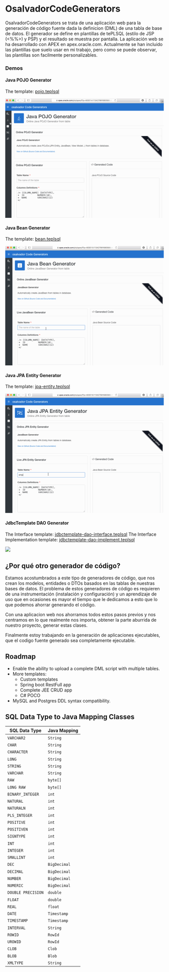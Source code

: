 # OsalvadorCodeGenerators


OsalvadorCodeGenerators se trata de una aplicación web para la generación de código fuente dada la definicion (DML) de una tabla de base de datos. El generador se define en plantillas de tePLSQL (estilo de JSP (<%%>) y PSP) y el resultado se muestra por pantalla. La aplicación web se ha desarrollado con APEX en apex.oracle.com. Actualmente se han incluido las plantillas que suelo usar en mi trabajo, pero como se puede observar, las plantillas son facilmente personalizables. 


### Demos

#### Java POJO Generator

The template: [pojo.teplsql](./pojo.teplsql)

![](./images/javaPOJOGenerator.gif)

#### Java Bean Generator

The template: [bean.teplsql](./bean.teplsql)

![](./images/javaBeanGenerator.gif)

#### Java JPA Entity Generator

The template: [jpa-entity.teplsql](./jpa-entity.teplsql)

![](./images/javaJPAEntityGenerator.gif)

#### JdbcTemplate DAO Generator

The Interface template: [jdbctemplate-dao-interface.teplsql](./jdbctemplate/jdbctemplate-dao-interface.teplsql)
The Interface Implementation template: [jdbctemplate-dao-implement.teplsql](./jdbctemplate/jdbctemplate-dao-implement.teplsql)

![](./images/JDBCTemplateGenerator.gif)

## ¿Por qué otro generador de código?

Estamos acostumbrados a este tipo de generadores de código, que nos crean los modelos, entidades o DTOs basados en las tablas de nuestras bases de datos. El problema de estos generadores de código es requieren de una instrumentación (instalación y configuración) y un aprendizaje de uso que en ocasiones es mayor el tiempo que le dedicamos a esto que lo que podemos ahorrar generando el código. 

Con una aplicacion web nos ahorramos todos estos pasos previos y nos centramos en lo que realmente nos importa, obtener la parte aburrida de nuestro proyecto, generar estas clases. 

Finalmente estoy trabajando en la generación de aplicaciones ejecutables, que el codigo fuente generado sea completamente ejecutable. 


## Roadmap

- Enable the ability to upload a complete DML script with multiple tables.
- More templates:
	- Custom templates
	- Spring boot RestFull app
	- Complete JEE CRUD app
	- C# POCO
- MySQL and Postgres DDL syntax compatibility. 

## SQL Data Type to Java Mapping Classes

| SQL Data Type | Java Mapping | 
| ------------- | ------------ | 
| `VARCHAR2`          | `String`
| `CHAR`              | `String`
| `CHARACTER`         | `String`
| `LONG`              | `String`
| `STRING`            | `String`
| `VARCHAR`           | `String`
| `RAW`               | `byte[]`
| `LONG RAW`          | `byte[]`
| `BINARY_INTEGER`    | `int`
| `NATURAL`           | `int`
| `NATURALN`          | `int`
| `PLS_INTEGER`       | `int`
| `POSITIVE`          | `int`
| `POSITIVEN`         | `int`
| `SIGNTYPE`          | `int`
| `INT`               | `int`
| `INTEGER`           | `int`
| `SMALLINT`          | `int`
| `DEC`               | `BigDecimal`
| `DECIMAL`           | `BigDecimal`
| `NUMBER`            | `BigDecimal`
| `NUMERIC`           | `BigDecimal`
| `DOUBLE PRECISION`  | `double`
| `FLOAT`             | `double`
| `REAL`              | `float`
| `DATE`              | `Timestamp`
| `TIMESTAMP` 		 | `Timestamp`
| `INTERVAL` 		 | `String`
| `ROWID`            | `RowId`
| `UROWID`           | `RowId`
| `CLOB`             | `Clob`
| `BLOB`             | `Blob`
| `XMLTYPE`          | `String`








